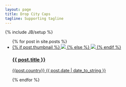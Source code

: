 ```yaml
---
layout: page
title: Drop City Caps
tagline: Supporting tagline
---
```

{% include JB/setup %}

<ul class="posts home">
  {% for post in site.posts %}
    <li><a href="{{ site.baseurl }}{{ post.url }}">     	{% if post.thumbnail %}
	<img src="{{ site.baseurl }}{{ post.thumbnail }}" />
	{% else %}
	<img src="{{ site.baseurl }}/assets/global/200px.png" />
    {% endif %}
    <h3>{{ post.title }}</h3>
    <span>{{post.country}}</span>
    {{ post.date | date_to_string }}
    
</a></li>
  {% endfor %}
</ul>


